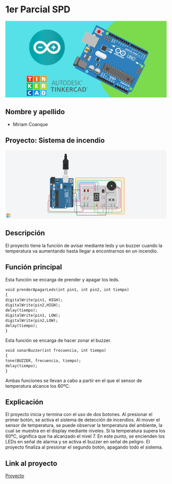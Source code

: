 # 1er Parcial SPD
<!-- aqui pongo la imagen tipo portada xd-->
![imagen de portada](ArduinoTinkercad.jpg)

## Nombre y apellido
* Miriam Coanque

## Proyecto: Sistema de incendio
<!-- aqui poner la imagen de mi proyecto-->
![imagen de proyecto](esquema_circuito.png)

## Descripción
El proyecto tiene la función de avisar mediante leds y un buzzer cuando la temperatura va aumentando hasta llegar a encontrarnos en un incendio.

## Función principal 
Esta función se encarga de prender y apagar los leds.

    void prenderApagarLeds(int pin1, int pin2, int tiempo)
    {
    digitalWrite(pin1, HIGH);
    digitalWrite(pin2,HIGH);
    delay(tiempo);
    digitalWrite(pin1, LOW);
    digitalWrite(pin2,LOW);
    delay(tiempo);
    }

Esta función se encarga de hacer zonar el buzzer.

    void sonarBuzzer(int frecuencia, int tiempo)
    {
    tone(BUZZER, frecuencia, tiempo);
    delay(tiempo);
    }

Ambas funciones se llevan a cabo a partir en el que el sensor de temperatura alcance los 60ºC.

## Explicación
El proyecto inicia y termina con el uso de dos botones. Al presionar el primer botón, se activa el sistema de detección de incendios. Al mover el sensor de temperatura, se puede observar la temperatura del ambiente, la cual se muestra en el display mediante niveles. Si la temperatura supera los 60ºC, significa que ha alcanzado el nivel 7. En este punto, se encienden los LEDs en señal de alarma y se activa el buzzer en señal de peligro. El proyecto finaliza al presionar el segundo botón, apagando todo el sistema.

## Link al proyecto
[Proyecto](https://www.tinkercad.com/things/bZaUONOW31h-baseparcial1/editel?returnTo=%2Fthings%2FbZaUONOW31h-funky-juttuli-luulia&sharecode=UB0wDV1eUu-XRs2xWTwUUhveSq05dp9sAqWIW6ydKV8)

